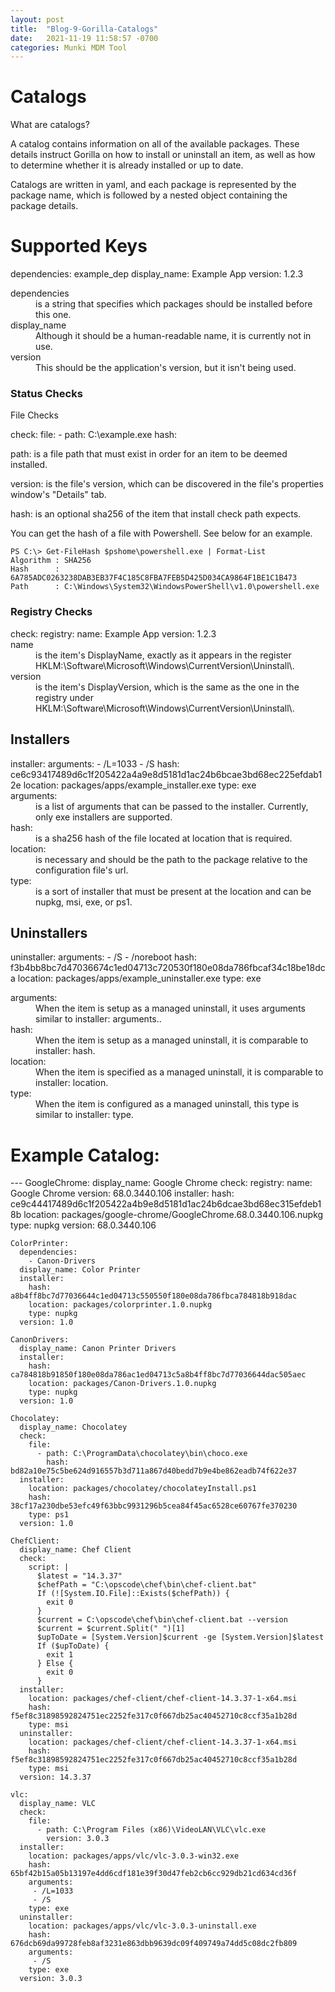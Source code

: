 ```yaml
---
layout: post
title:  "Blog-9-Gorilla-Catalogs"
date:   2021-11-19 11:58:57 -0700
categories: Munki MDM Tool
---
```




<h1>Catalogs</h1>
What are catalogs?

A catalog contains information on all of the available packages. These details instruct Gorilla on how to install or uninstall an item, as well as how to determine whether it is already installed or up to date.

Catalogs are written in yaml, and each package is represented by the package name, which is followed by a nested object containing the package details.


<h1>Supported Keys</h1>
    dependencies:
    example_dep
    display_name: Example App
    version: 1.2.3
<dl>
<dt>dependencies</dt>
<dd> is a string that specifies which packages should be installed before this one.</dd>
<dt>display_name</dt>
<dd>Although it should be a human-readable name, it is currently not in use.</dd>
<dt>version</dt>
<dd>This should be the application's version, but it isn't being used.</dd>
</dl>

<h3>Status Checks</h3>
File Checks

check:
       file:
       - path: C:\example.exe
        hash: 
     
path: is a file path that must exist in order for an item to be deemed installed.

version: is the file's version, which can be discovered in the file's properties window's "Details" tab.

hash: is an optional sha256 of the item that install check path expects.

You can get the hash of a file with Powershell. See below for an example.

    PS C:\> Get-FileHash $pshome\powershell.exe | Format-List
    Algorithm : SHA256
    Hash      : 6A785ADC0263238DAB3EB37F4C185C8FBA7FEB5D425D034CA9864F1BE1C1B473
    Path      : C:\Windows\System32\WindowsPowerShell\v1.0\powershell.exe



<h3>Registry Checks</h3>
    check:
    registry:
    name: Example App
    version: 1.2.3

<dt>name</dt> 
<dd>is the item's DisplayName, exactly as it appears in the register HKLM:\Software\Microsoft\Windows\CurrentVersion\Uninstall\.</dd>
<dt>version</dt> 
<dd>is the item's DisplayVersion, which is the same as the one in the registry under HKLM:\Software\Microsoft\Windows\CurrentVersion\Uninstall\.</dd>

<h2>Installers</h2>
    installer:
      arguments:
     - /L=1033
     - /S
    hash: ce6c93417489d6c1f205422a4a9e8d5181d1ac24b6bcae3bd68ec225efdab12e
    location: packages/apps/example_installer.exe
    type: exe

<dt>arguments: </dt>
<dd>is a list of arguments that can be passed to the installer. Currently, only exe installers are supported.</dd>
<dt>hash: </dt>
<dd>is a sha256 hash of the file located at location that is required.</dd>
<dt>location: </dt>
<dd>is necessary and should be the path to the package relative to the configuration file's url.</dd>
<dt>type: </dt>
<dd>is a sort of installer that must be present at the location and can be nupkg, msi, exe, or ps1.</dd>
</dl>

<h2>Uninstallers</h2>
    uninstaller:
     arguments:
     - /S
     - /noreboot
    hash: f3b4bb8bc7d47036674c1ed04713c720530f180e08da786fbcaf34c18be18dca
    location: packages/apps/example_uninstaller.exe
    type: exe
<dl>
<dt>arguments:</dt>
<dd> When the item is setup as a managed uninstall, it uses arguments similar to installer: arguments..</dd>
<dt>hash:</dt>
<dd>When the item is setup as a managed uninstall, it is comparable to installer: hash.</dd>
<dt>location:</dt>
<dd>When the item is specified as a managed uninstall, it is comparable to installer: location.</dd>
<dt>type:</dt>
<dd>When the item is configured as a managed uninstall, this type is similar to installer: type.</dd>
</dl>
<h1>Example Catalog:</h1>
---
    GoogleChrome:
      display_name: Google Chrome
      check:
        registry:
          name: Google Chrome
          version: 68.0.3440.106
      installer:
        hash: ce9c44417489d6c1f205422a4b9e8d5181d1ac24b6dcae3bd68ec315efdeb18b
        location: packages/google-chrome/GoogleChrome.68.0.3440.106.nupkg
        type: nupkg
      version: 68.0.3440.106

    ColorPrinter:
      dependencies:
        - Canon-Drivers
      display_name: Color Printer
      installer:
        hash: a8b4ff8bc7d77036644c1ed04713c550550f180e08da786fbca784818b918dac
        location: packages/colorprinter.1.0.nupkg
        type: nupkg
      version: 1.0

    CanonDrivers:
      display_name: Canon Printer Drivers
      installer:
        hash: ca784818b91850f180e08da786ac1ed04713c5a8b4ff8bc7d77036644dac505aec
        location: packages/Canon-Drivers.1.0.nupkg
        type: nupkg
      version: 1.0

    Chocolatey:
      display_name: Chocolatey
      check:
        file:
          - path: C:\ProgramData\chocolatey\bin\choco.exe
            hash: bd82a10e75c5be624d916557b3d711a867d40bedd7b9e4be862eadb74f622e37
      installer:
        location: packages/chocolatey/chocolateyInstall.ps1
        hash: 38cf17a230dbe53efc49f63bbc9931296b5cea84f45ac6528ce60767fe370230
        type: ps1
      version: 1.0

    ChefClient:
      display_name: Chef Client
      check:
        script: |
          $latest = "14.3.37"
          $chefPath = "C:\opscode\chef\bin\chef-client.bat"
          If (![System.IO.File]::Exists($chefPath)) {
            exit 0
          }
          $current = C:\opscode\chef\bin\chef-client.bat --version
          $current = $current.Split(" ")[1]
          $upToDate = [System.Version]$current -ge [System.Version]$latest
          If ($upToDate) {
            exit 1
          } Else {
            exit 0
          }
      installer:
        location: packages/chef-client/chef-client-14.3.37-1-x64.msi
        hash: f5ef8c31898592824751ec2252fe317c0f667db25ac40452710c8ccf35a1b28d
        type: msi
      uninstaller:
        location: packages/chef-client/chef-client-14.3.37-1-x64.msi
        hash: f5ef8c31898592824751ec2252fe317c0f667db25ac40452710c8ccf35a1b28d
        type: msi
      version: 14.3.37

    vlc:
      display_name: VLC
      check:
        file:
          - path: C:\Program Files (x86)\VideoLAN\VLC\vlc.exe
            version: 3.0.3
      installer:
        location: packages/apps/vlc/vlc-3.0.3-win32.exe
        hash: 65bf42b15a05b13197e4dd6cdf181e39f30d47feb2cb6cc929db21cd634cd36f
        arguments: 
         - /L=1033
         - /S
        type: exe
      uninstaller:
        location: packages/apps/vlc/vlc-3.0.3-uninstall.exe
        hash: 676dcb69da99728feb8af3231e863dbb9639dc09f409749a74dd5c08dc2fb809
        arguments: 
         - /S
        type: exe
      version: 3.0.3
